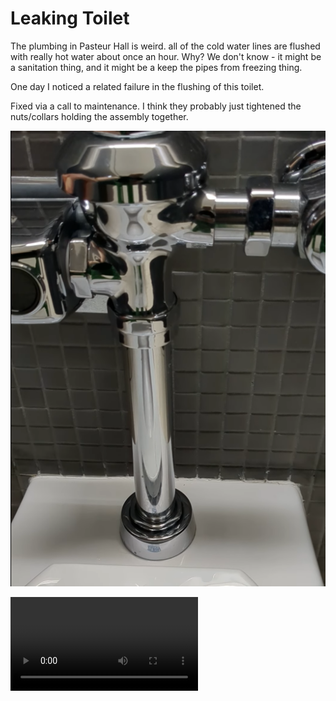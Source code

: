 # Leaking Toilet

The plumbing in Pasteur Hall is weird. all of the cold water lines are flushed with really hot water about once an hour.  Why?  We don't know - it might be a sanitation thing, and it might be a keep the pipes from freezing thing.

One day I noticed a related failure in the flushing of this toilet.  

Fixed via a call to maintenance.  I think they probably just tightened the nuts/collars holding the assembly together.

![video of a toilet that's leaking at the supply connection](Pasteur_toilet.png)

<video src="Pasteur_toilet.mp4" controls></video>